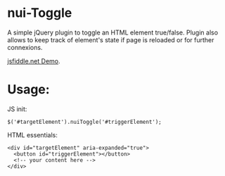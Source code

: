 # nui-Toggle
A simple jQuery plugin to toggle an HTML element true/false. Plugin also allows to keep track of element's state if page is reloaded or for further connexions.

[jsfiddle.net Demo](https://jsfiddle.net/frontenddeveloper/9geynfc6/14/).

# Usage:

JS init:
```
$('#targetElement').nuiToggle('#triggerElement');
```

HTML essentials:
```
<div id="targetElement" aria-expanded="true">
  <button id="triggerElement"></button>
  <!-- your content here -->
</div>
```
